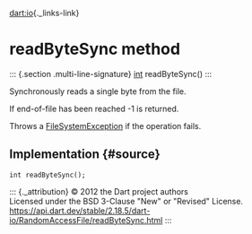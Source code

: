 [dart:io](../../dart-io/dart-io-library){._links-link}

readByteSync method
===================

::: {.section .multi-line-signature}
[int](../../dart-core/int-class) readByteSync()
:::

Synchronously reads a single byte from the file.

If end-of-file has been reached -1 is returned.

Throws a [FileSystemException](../filesystemexception-class) if the
operation fails.

Implementation {#source}
--------------

``` {.language-dart data-language="dart"}
int readByteSync();
```

::: {._attribution}
© 2012 the Dart project authors\
Licensed under the BSD 3-Clause \"New\" or \"Revised\" License.\
<https://api.dart.dev/stable/2.18.5/dart-io/RandomAccessFile/readByteSync.html>
:::
